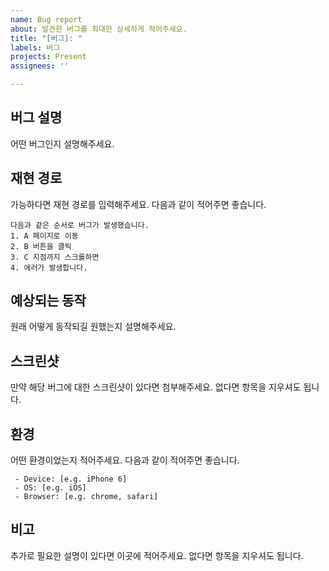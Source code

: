 ```yaml
---
name: Bug report
about: 발견한 버그를 최대한 상세하게 적어주세요.
title: "[버그]: "
labels: 버그
projects: Present
assignees: ''

---
```


## 버그 설명
어떤 버그인지 설명해주세요.

## 재현 경로
가능하다면 재현 경로를 입력해주세요. 다음과 같이 적어주면 좋습니다.
```
다음과 같은 순서로 버그가 발생했습니다.
1. A 페이지로 이동
2. B 버튼을 클릭
3. C 지점까지 스크롤하면
4. 에러가 발생합니다.
```

## 예상되는 동작
원래 어떻게 동작되길 원했는지 설명해주세요.

## 스크린샷
만약 해당 버그에 대한 스크린샷이 있다면 첨부해주세요. 없다면 항목을 지우셔도 됩니다.

## 환경
어떤 환경이었는지 적어주세요. 다음과 같이 적어주면 좋습니다.
```
 - Device: [e.g. iPhone 6]
 - OS: [e.g. iOS]
 - Browser: [e.g. chrome, safari]
```

## 비고
추가로 필요한 설명이 있다면 이곳에 적어주세요. 없다면 항목을 지우셔도 됩니다.

